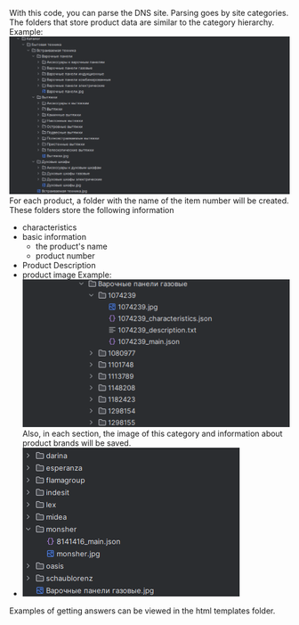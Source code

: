 With this code, you can parse the DNS site. Parsing goes by site categories.
The folders that store product data are similar to the category hierarchy.
Example:
![image.png](img.png)
For each product, a folder with the name of the item number will be created.
These folders store the following information
- characteristics
- basic information
    - the product's name
    - product number
- Product Description
- product image
Example:
![img_1.png](img_1.png)
Also, in each section, the image of this category and information about product brands will be saved.
- ![img_2.png](img_2.png)

Examples of getting answers can be viewed in the html templates folder.